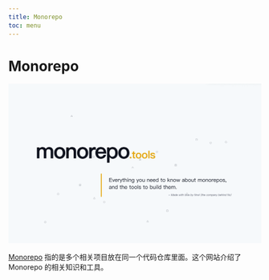 ```yaml
---
title: Monorepo
toc: menu
---
```


# Monorepo

![](./monorepo/monorepo-01.png)

[Monorepo](https://monorepo.tools/) 指的是多个相关项目放在同一个代码仓库里面。这个网站介绍了 Monorepo 的相关知识和工具。
